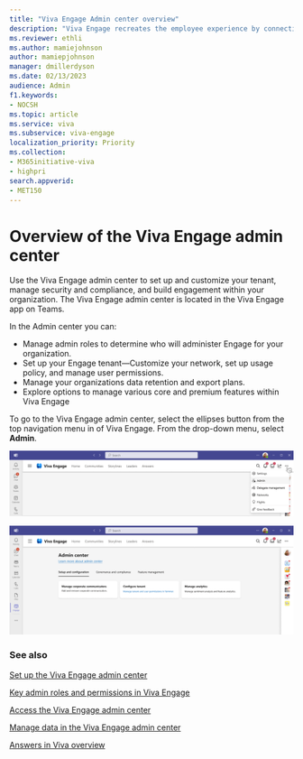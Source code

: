 ```yaml
---
title: "Viva Engage Admin center overview"
description: "Viva Engage recreates the employee experience by connecting people across the company, wherever and whenever they work, ensuring employees are included, engaged, and empowered."
ms.reviewer: ethli
ms.author: mamiejohnson
author: mamiepjohnson
manager: dmillerdyson
ms.date: 02/13/2023
audience: Admin
f1.keywords:
- NOCSH
ms.topic: article
ms.service: viva
ms.subservice: viva-engage
localization_priority: Priority
ms.collection:  
- M365initiative-viva
- highpri
search.appverid:
- MET150
---
```


# Overview of the Viva Engage admin center

Use the Viva Engage admin center to set up and customize your tenant, manage security and compliance, and build engagement within your organization. The Viva Engage admin center is located in the Viva Engage app on Teams.

In the Admin center you can:  

- Manage admin roles to determine who will administer Engage for your organization.
- Set up your Engage tenant—Customize your network, set up usage policy, and manage user permissions.
- Manage your organizations data retention and export plans.
- Explore options to manage various core and premium features within Viva Engage  

To go to the Viva Engage admin center, select the ellipses button from the top navigation menu in of Viva Engage. From the drop-down menu, select **Admin**.

[![Screenshot of the entrypoint into the Viva Engage admin center.](/viva/media/engage/admin/admin-entrypoint.png)](/viva/media/engage/admin/admin-entrypoint.png#lightbox)

[![Screenshot of the Viva Engage admin center experience for admins.](/viva/media/engage/admin/eac-entry-view.png)](/viva/media/engage/admin/eac-entry-view.png#lightbox)

### See also

[Set up the Viva Engage admin center](/viva/engage/eac-get-started)

[Key admin roles and permissions in Viva Engage](/viva/engage/eac-key-admin-roles-permissions)

[Access the Viva Engage admin center](/viva/engage/eac-as-access-eac)

[Manage data in the Viva Engage admin center](/viva/engage/eac-as-manage-data)

[Answers in Viva overview](/viva/engage/eac-answers-overview-setup)
